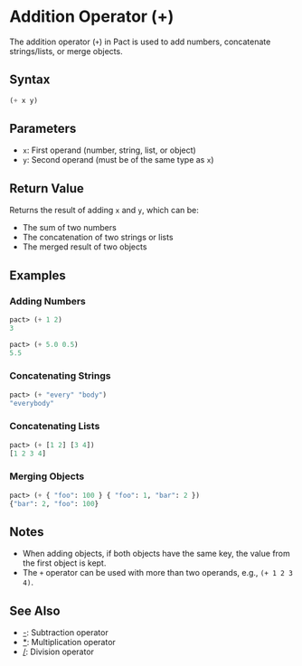 
# Addition Operator (+)

The addition operator (`+`) in Pact is used to add numbers, concatenate strings/lists, or merge objects.

## Syntax

```lisp
(+ x y)
```

## Parameters

- `x`: First operand (number, string, list, or object)
- `y`: Second operand (must be of the same type as `x`)

## Return Value

Returns the result of adding `x` and `y`, which can be:
- The sum of two numbers
- The concatenation of two strings or lists
- The merged result of two objects

## Examples

### Adding Numbers

```lisp
pact> (+ 1 2)
3

pact> (+ 5.0 0.5)
5.5
```

### Concatenating Strings

```lisp
pact> (+ "every" "body")
"everybody"
```

### Concatenating Lists

```lisp
pact> (+ [1 2] [3 4])
[1 2 3 4]
```

### Merging Objects

```lisp
pact> (+ { "foo": 100 } { "foo": 1, "bar": 2 })
{"bar": 2, "foo": 100}
```

## Notes

- When adding objects, if both objects have the same key, the value from the first object is kept.
- The `+` operator can be used with more than two operands, e.g., `(+ 1 2 3 4)`.

## See Also

- [-](subtraction.md): Subtraction operator
- [*](multiplication.md): Multiplication operator
- [/](division.md): Division operator


